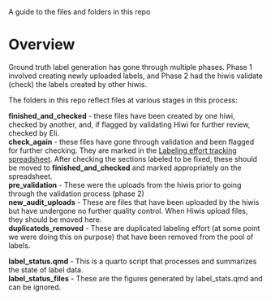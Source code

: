 A guide to the files and folders in this repo

# Overview

Ground truth label generation has gone through multiple phases. Phase 1 involved creating newly uploaded labels, and Phase 2 had the hiwis validate (check) the labels created by other hiwis. 

The folders in this repo reflect files at various stages in this process: 

__finished_and_checked__ - these files have been created by one hiwi, checked by another, and, if flagged by validating Hiwi for further review, checked by Eli.  
__check_again__ - these files have gone through validation and been flagged for further checking. They are marked in the [Labeling effort tracking spreadsheet](https://docs.google.com/spreadsheets/d/1yYWZIb7-rjpqa3EvONxmcJ_Fs6w6sgfLqFxc0uEuBww/edit?gid=0#gid=0). After checking the sections labeled to be fixed, these should be moved to __finished_and_checked__ and marked appropriately on the spreadsheet.  
__pre_validation__ - These were the uploads from the hiwis prior to going through the validation process (phase 2)  
__new_audit_uploads__ - These are files that have been uploaded by the hiwis but have undergone no further quality control. When Hiwis upload files, they should be moved here.   
__duplicateds_removed__ - These are duplicated labeling effort (at some point we were doing this on purpose) that have been removed from the pool of labels.   
  

__label_status.qmd__ - This is a quarto script that processes and summarizes the state of label data.   
__label_status_files__ - These are the figures generated by label_stats.qmd and can be ignored. 

